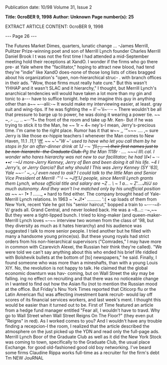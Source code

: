 Publication date: 10/98
Volume 31, Issue 2

**Title: 0croBER 9, 1998**
**Author: Unknown**
**Page number(s): 25**

EXTRACT ARTICLE CONTENT:
0croBER 9, 1998 





--- Page 26 ---

The Futures Market 
Dimes, quarters, lunatic change ... 
-James Merrill, Pulitzer Prize-winning 
poet and son of Merrill Lynch founder 
Charles Merrill 
Daniel Brook 
I
t was not the first time I had attended a mid-September meeting 
hold their receptions at XandO. I wonder if the firms who go there pre-
at Yale where the "facilitator," hoping to attract new blood, had 
tend they're "indie" like XandO does-none of those long lists of cities 
bragged about his organization's "open, non-hierarchical struc- . 
with branch offices in their ads. "Wow, those firms must really hate 
cure." But this wasn't YHHAP and it wasn't SLAC and it 
hierarchy," I thought, but Merrill Lynch's anarchical tendencies will 
would have taken a lot more than my gin and tonic to a---
have to suffice tonight. 
help me imagine this guy in anything other than a~~ 
~--alii:-~ 
It would make my interviewing easier, at least. 
gray suit and wing-tips. If he was fighting the ~ 
il'·~'ii~···- ~ 
There wouldn't be all that pressure to barge up to 
power, he was doing it wearing a power tie. ~~ ~,.- ..,. .. ~···"f~ 
the front of the room and take up Mr. Ken-
But if he was trying to stick it to the Man, he ~~ 
1r 
~ 
4~ 
ney's-I mean, Jerry's-precious time. I'm 
came to the right place. Rumor has it that w~~ 
,, '"~~~ .... ,~ 
sure Jerry is like those ex-hippie teachers I 
whenever the Man comes to New Haven, 11.1 ._11,1 
'Iff, ~~ ~'~"W 
~' used to have who let you call them by 
he stops in for an after-dinner drink at 1J -·~ 
'fll~~.; ,.-~\ their first names just to be non-hierarchi-
the Graduate Club. P~~g the Man 1118r 
· .... ~~~i Ill\ cal. I wonder who hares hierarchy 
was not new to our facilitator; he had \ll•l 
~ 
·-••r ··~IJ more-Jerry Kenney, Jerry of Ben and 
been doing it all his life. 
~4 
I Jerry's, or Jerry Garcia? But why should I 
This was Jerry Kenney (SY '63), Yale ~~-·' 
~,.__-__,/ even need to ask? I could talk to the little 
Man and Senior Vice President at Merrill ·"'·l 
·~ 
~J!f.1J people, since Merrill Lynch grants them 
Lynch, whose official title and salary are ~Z 
.. \ 
~ 
1 a... 
~ 
Z'....Jti/J so much autonomy. And they won't l>e 
matched only by his unofficial position as ~~ ~-
1• 1 ._....._ 
• 
hard to find either. The company brought 
head of Yale-Merrill Lynch relations. In 1963 ~ '•.J!•' ........... ':( • 
up loads of them from New York, recent Yale 
he got his "senior haircut," bopped a train to 
~--·-~il- V/ 
grads all. 
Grand Central, and never looked back. He was a ~8...:: ··~,~~ 
But they were a tight-lipped bunch. I tried to 
king-maker (and queen-maker-Merrill Lynch loves 
~-~~ 
interview two women from the class of '98, but they 
diversity as much as it hates hierarchy) and his audience was 
suggested I talk to more senior people. I tried another but he 
filled with many a handsome young prince(ss). But these young royals 
had strict orders from his non-hierarchical supervisors ("Comrades," I 
may have more in common with Czarevich Alexei, the Russian heir 
think they're called). "We were told we can't say anything about this 
who ended his brief life riddled with Bolshevik bullets at the bottom of 
[to] newspapers," he said. Finally, I found someone who was more than 
a mineshafts, than with a young Louis XIY. No, the revolution is not 
happy to talk. He claimed that the global economic downturn was hav-
coming, but on Wall Street the sky may be falling. 
ing no effect on recruiting and that there was no noticeable change in 
I wanted to find out how the Asian flu (not to mention the Russian 
mood at the office. But Friday's Nnu York Times reported that Citicorp 
flu or the Latin American flu) was affecting investment bank recruit-
would lay off scores of its financial services workers, and last week's 
ment. I thought this would be easier than it turned out to be. First of 
Time featured an article from a hedge fund manager entitled "Fear 
all, I wouldn't have to travd. Why go to Wall Street when Wall Street 
Reigns On The Floor?" (they even put "Reigns" in red). As I worked 
comes to you? And I wouldn't have any trouble finding a recepcion-I 
the room, I realized that the article described the atmosphere on the 
just picked up the YDN and read only the full-page ads. Merrill Lynch 
Boor of the Graduate Club as well as it did the New York Stock 
was coming to town, specifically to the Graduate Club, the usual place 
Exchange. 
for good old-fashioned good old boy networking. I've beard some firms 
Claudine Rippa works full-time as a recruiter for the firm's debt 
Tm NEW JouRNAL